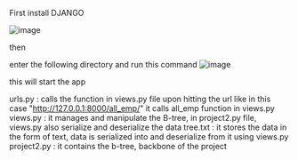 First install DJANGO 

![image](https://github.com/user-attachments/assets/ab7b47cf-a7c2-44d4-81ac-4edd5f58301b)

then

enter the following directory and run this command
![image](https://github.com/user-attachments/assets/c8bf52ea-7942-4d18-8540-7ad6fdc0dc96)

this will start the app

urls.py : calls the function in views.py file upon hitting the url like in this case "http://127.0.0.1:8000/all_emp/" it calls all_emp function in views.py
views.py : it manages and manipulate the B-tree, in project2.py file, views.py also serialize and deserialize the data
tree.txt : it stores the data in the form of text, data is serialized into and deserialize from it using views.py
project2.py : it contains the b-tree, backbone of the project
